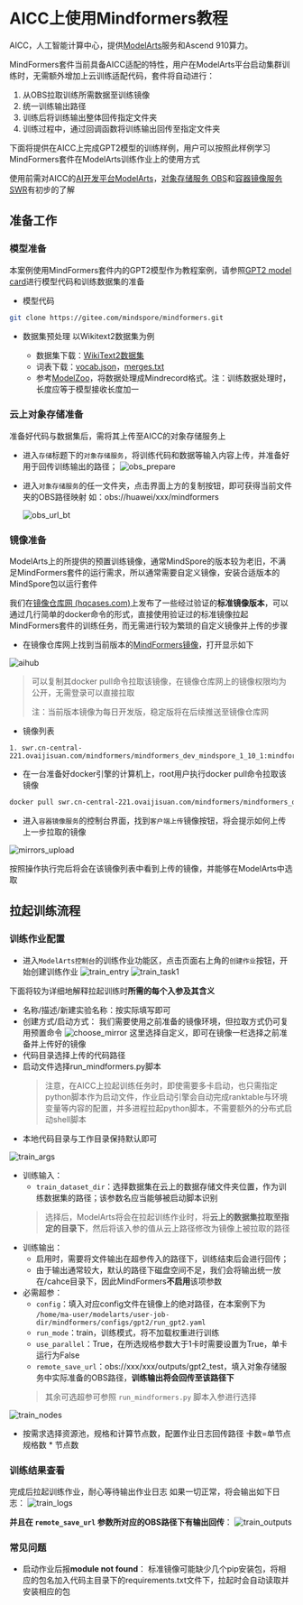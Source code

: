 # AICC上使用Mindformers教程

AICC，人工智能计算中心，提供[ModelArts](https://support.huaweicloud.com/bestpractice-modelarts/modelarts_10_0080.html)服务和Ascend 910算力。

MindFormers套件当前具备AICC适配的特性，用户在ModelArts平台启动集群训练时，无需额外增加上云训练适配代码，套件将自动进行：

1. 从OBS拉取训练所需数据至训练镜像
2. 统一训练输出路径
3. 训练后将训练输出整体回传指定文件夹
4. 训练过程中，通过回调函数将训练输出回传至指定文件夹

下面将提供在AICC上完成GPT2模型的训练样例，用户可以按照此样例学习MindFormers套件在ModelArts训练作业上的使用方式

使用前需对AICC的[AI开发平台ModelArts](https://support.huaweicloud.com/modelarts/index.html)，[对象存储服务 OBS](https://support.huaweicloud.com/obs/index.html)和[容器镜像服务 SWR](https://support.huaweicloud.com/swr/index.html)有初步的了解

## 准备工作

### 模型准备

本案例使用MindFormers套件内的GPT2模型作为教程案例，请参照[GPT2 model card](https://gitee.com/mindspore/mindformers/blob/dev/docs/model_cards/gpt2.md)进行模型代码和训练数据集的准备

- 模型代码

```bash
git clone https://gitee.com/mindspore/mindformers.git
```

- 数据集预处理
    以Wikitext2数据集为例

    - 数据集下载：[WikiText2数据集](https://gitee.com/link?target=https%3A%2F%2Fs3.amazonaws.com%2Fresearch.metamind.io%2Fwikitext%2Fwikitext-2-v1.zip)
    - 词表下载：[vocab.json](https://gitee.com/link?target=https%3A%2F%2Fhuggingface.co%2Fgpt2%2Fblob%2Fmain%2Fvocab.json)，[merges.txt](https://gitee.com/link?target=https%3A%2F%2Fhuggingface.co%2Fgpt2%2Fresolve%2Fmain%2Fmerges.txt)
    - 参考[ModelZoo](https://gitee.com/mindspore/models/tree/master/research/nlp/gpt2#language-modeling-%E8%AF%AD%E8%A8%80%E5%BB%BA%E6%A8%A1%E4%BB%BB%E5%8A%A1)，将数据处理成Mindrecord格式。注：训练数据处理时，长度应等于模型接收长度加一

### 云上对象存储准备

准备好代码与数据集后，需将其上传至AICC的对象存储服务上

- 进入`存储`标题下的`对象存储服务`，将训练代码和数据等输入内容上传，并准备好用于回传训练输出的路径；
    ![obs_prepare](asserts/obs_prepare.png)
- 进入`对象存储服务`的任一文件夹，点击界面上方的复制按钮，即可获得当前文件夹的OBS路径映射
    如：obs://huawei/xxx/mindformers

    ![obs_url_bt](asserts/obs_url_bt.png)

### 镜像准备

ModelArts上的所提供的预置训练镜像，通常MindSpore的版本较为老旧，不满足MindFormers套件的运行需求，所以通常需要自定义镜像，安装合适版本的MindSpore包以运行套件

我们在[镜像仓库网 (hqcases.com)](http://mirrors.cn-central-221.ovaijisuan.com/)上发布了一些经过验证的**标准镜像版本**，可以通过几行简单的docker命令的形式，直接使用验证过的标准镜像拉起MindFormers套件的训练任务，而无需进行较为繁琐的自定义镜像并上传的步骤

- 在镜像仓库网上找到当前版本的[MindFormers镜像](http://mirrors.cn-central-221.ovaijisuan.com/detail/78.html)，打开显示如下

![aihub](asserts/aihub.png)

> 可以复制其docker pull命令拉取该镜像，在镜像仓库网上的镜像权限均为公开，无需登录可以直接拉取
>
> 注：当前版本镜像为每日开发版，稳定版将在后续推送至镜像仓库网

- 镜像列表

```text
1. swr.cn-central-221.ovaijisuan.com/mindformers/mindformers_dev_mindspore_1_10_1:mindformers_0.6.0dev_20230615_py39
```

- 在一台准备好docker引擎的计算机上，root用户执行docker pull命令拉取该镜像

```bash
docker pull swr.cn-central-221.ovaijisuan.com/mindformers/mindformers_dev_mindspore_1_10_1:mindformers_0.6.0dev_20230615_py39
```

- 进入`容器镜像服务`的控制台界面，找到`客户端上传`镜像按钮，将会提示如何上传上一步拉取的镜像

![mirrors_upload](asserts/mirrors_upload.png)

按照操作执行完后将会在该镜像列表中看到上传的镜像，并能够在ModelArts中选取

## 拉起训练流程

### 训练作业配置

- 进入`ModelArts控制台`的训练作业功能区，点击页面右上角的`创建作业`按钮，开始创建训练作业
    ![train_entry](asserts/train_entry.png)
    ![train_task1](asserts/train_task1.png)

下面将较为详细地解释拉起训练时**所需的每个入参及其含义**

- 名称/描述/新建实验名称：按实际填写即可
- 创建方式/启动方式：
    我们需要使用之前准备的镜像环境，但拉取方式仍可复用预置命令
    ![choose_mirror](asserts/choose_mirror.png)
    这里选择自定义，即可在镜像一栏选择之前准备并上传好的镜像
- 代码目录选择上传的代码路径
- 启动文件选择run_mindformers.py脚本
    > 注意，在AICC上拉起训练任务时，即使需要多卡启动，也只需指定python脚本作为启动文件，作业启动引擎会自动完成ranktable与环境变量等内容的配置，并多进程拉起python脚本，不需要额外的分布式启动shell脚本
- 本地代码目录与工作目录保持默认即可

![train_args](asserts/train_args.png)

- 训练输入：
    - `train_dataset_dir`：选择数据集在云上的数据存储文件夹位置，作为训练数据集的路径；该参数名应当能够被启动脚本识别
    > 选择后，ModelArts将会在拉起训练作业时，将**云上的数据集拉取至指定的目录下**，然后将该入参的值从云上路径修改为镜像上被拉取的路径
- 训练输出：
    - 启用时，需要将文件输出在超参传入的路径下，训练结束后会进行回传；
    - 由于输出通常较大，默认的路径下磁盘空间不足，我们会将输出统一放在/cahce目录下，因此MindFormers**不启用**该项参数
- 必需超参：
    - `config`：填入对应config文件在镜像上的绝对路径，在本案例下为 `/home/ma-user/modelarts/user-job-dir/mindformers/configs/gpt2/run_gpt2.yaml`
    - `run_mode`：train，训练模式，将不加载权重进行训练
    - `use_parallel`：True，在所选规格参数大于1卡时需要设置为True，单卡运行为False
    - `remote_save_url`：obs://xxx/xxx/outputs/gpt2_test，填入对象存储服务中实际准备的OBS路径，**训练输出将会回传至该路径下**
    > 其余可选超参可参照 `run_mindformers.py` 脚本入参进行选择

![train_nodes](asserts/train_nodes.png)

- 按需求选择资源池，规格和计算节点数，配置作业日志回传路径
  卡数=单节点规格数 \* 节点数

### 训练结果查看

完成后拉起训练作业，耐心等待输出作业日志
如果一切正常，将会输出如下日志：
![train_logs](asserts/train_logs.png)

**并且在 `remote_save_url` 参数所对应的OBS路径下有输出回传**：
![train_outputs](asserts/train_outputs.png)

### 常见问题

- 启动作业后报**module not found**：
  标准镜像可能缺少几个pip安装包，将相应的包名加入代码主目录下的requirements.txt文件下，拉起时会自动读取并安装相应的包
